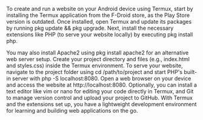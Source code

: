 To create and run a website on your Android device using Termux, start by installing the Termux application from the F-Droid store, as the Play Store version is outdated.
Once installed, open Termux and update its packages by running pkg update && pkg upgrade. Next, install the necessary extensions like PHP (to serve your website locally) by executing pkg install php.

You may also install Apache2 using pkg install apache2 for an alternative web server setup.
Create your project directory and files (e.g., index.html and styles.css) inside the Termux environment.
To serve your website, navigate to the project folder using cd /path/to/project and start PHP's built-in server with php -S localhost:8080.
Open a web browser on your device and access the website at http://localhost:8080. Optionally, you can install a text editor like vim or nano for editing your code directly in Termux, and Git to manage version control and upload your project to GitHub.
With Termux and the extensions set up, you have a lightweight development environment for learning and building web applications on the go.
